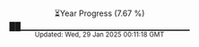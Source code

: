 <p align="center">
⏳Year Progress (7.67 %)<br>
██▁▁▁▁▁▁▁▁▁▁▁▁▁▁▁▁▁▁▁▁▁▁▁▁▁▁▁▁ <br>
<sub>Updated: Wed, 29 Jan 2025 00:11:18 GMT</sub>
</p>

